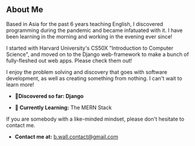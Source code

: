 ## About Me

Based in Asia for the past 6 years teaching English, I discovered programming during the pandemic and became infatuated with it. I have been learning in the morning and working in the evening ever since! 

I started with Harvard University's CS50X "Introduction to Computer Science", and moved on to the Django web-framework to make a bunch of fully-fleshed out web apps. Please check them out!

I enjoy the problem solving and discovery that goes with software development, as well as creating something from nothing. I can't wait to learn more!

- **🔭Discovered so far: Django**

- **🌱 Currently Learning:** The MERN Stack

If you are somebody with a like-minded mindset, please don't hesitate to contact me.

- **Contact me at:** b.wall.contact@gmail.com
